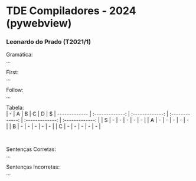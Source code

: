 ﻿# TDE Compiladores - 2024 (pywebview)

### Leonardo do Prado (T2021/1)

Gramática: <br/>
...

First: <br/>
...

Follow: <br/>
...

Tabela: <br/>
| - | A      | B      | C      | D      | $ 
| ------------- | :-------------: | :-------------: |  :-------------: |   :-------------: |   :-------------: |
| S | -      | - | - | -      | - |
| A | - | -      | -      | -      | - |
| B | - | -      | -   | -    | - |
| C | -      | - | -      | -      | - |

<br/>

Sentenças Corretas: <br/>
...

Sentenças Incorretas: <br/>
...